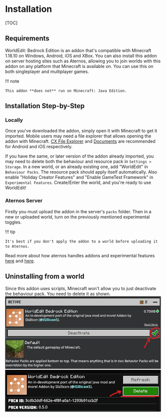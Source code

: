 # Installation

[TOC]

## Requirements

WorldEdit: Bedrock Edition is an addon that's compatible with Minecraft 1.18.10 on Windows, Android, iOS and XBox. You can also install this addon on server hosting sites such as Aternos, allowing you to join worlds with this addon on any platform that Minecraft is available on. You can use this on both singleplayer and multiplayer games.

!!! note

    This addon **does not** run on Minecraft: Java Edition.

## Installation Step-by-Step

### Locally

Once you've downloaded the addon, simply open it with Minecraft to get it imported. Mobile users may need a file explorer that allows opening the addon with Minecraft. [CX File Explorer](https://play.google.com/store/apps/details?id=com.cxinventor.file.explorer) and [Documents](https://itunes.apple.com/app/id364901807) are recommended for Android and iOS respectively.

If you have the same, or later version of the addon already imported, you may need to delete both the behaviour and resource pack in `Settings > Storage`. In a new world, or an already existing one, add "WorldEdit" in `Behaviour Packs`. The resource pack should apply itself automatically. Also enable "Holiday Creator Features" and "Enable GameTest Framework" in `Experimental Features`. Create/Enter the world, and you're ready to use WorldEdit!

### Aternos Server

Firstly you must upload the addon in the server's `packs` folder. Then in a new or uploaded world, turn on the previously mentioned experimental toggles.

!!! tip

    It's best if you don't apply the addon to a world before uploading it to Aternos.

Read more about how aternos handles addons and experimental features [here](https://support.aternos.org/hc/en-us/articles/360042095232-Installing-Addons-Minecraft-Bedrock-Edition-) and [here](https://support.aternos.org/hc/en-us/articles/4407553257873-Enabling-experimental-gameplay-Minecraft-Bedrock-Edition-).

## Uninstalling from a world

Since this addon uses scripts, Minecraft won't allow you to just deactivate the behaviour pack. You need to delete it as shown.
![check mark under WorldEdit behaviour pack](img/uninstall_1.jpg)
![Delete button](img/uninstall_2.jpg)